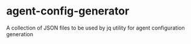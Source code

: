 # agent-config-generator
A collection of JSON files to be used by jq utility for agent configuration generation
